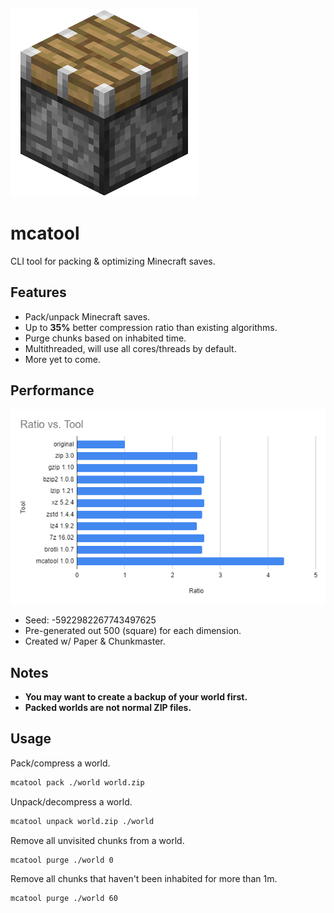 ![](https://raw.githubusercontent.com/asineth0/mcatool/master/docs/icon.png)

# mcatool

CLI tool for packing & optimizing Minecraft saves.

## Features

* Pack/unpack Minecraft saves.
* Up to **35%** better compression ratio than existing algorithms.
* Purge chunks based on inhabited time.
* Multithreaded, will use all cores/threads by default.
* More yet to come.

## Performance

![](https://raw.githubusercontent.com/asineth0/mcatool/master/docs/graph.png)

* Seed: -5922982267743497625
* Pre-generated out 500 (square) for each dimension.
* Created w/ Paper & Chunkmaster.

## Notes

* **You may want to create a backup of your world first.**
* **Packed worlds are not normal ZIP files.**

## Usage

Pack/compress a world.

```sh
mcatool pack ./world world.zip
```

Unpack/decompress a world.

```sh
mcatool unpack world.zip ./world
```

Remove all unvisited chunks from a world.

```sh
mcatool purge ./world 0
```

Remove all chunks that haven't been inhabited for more than 1m.

```sh
mcatool purge ./world 60
```